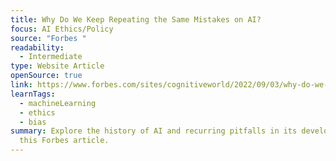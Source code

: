 ```yaml
---
title: Why Do We Keep Repeating the Same Mistakes on AI?
focus: AI Ethics/Policy
source: "Forbes "
readability:
  - Intermediate
type: Website Article
openSource: true
link: https://www.forbes.com/sites/cognitiveworld/2022/09/03/why-do-we-keep-repeating-the-same-mistakes-on-ai/
learnTags:
  - machineLearning
  - ethics
  - bias
summary: Explore the history of AI and recurring pitfalls in its development in
  this Forbes article.
---
```

